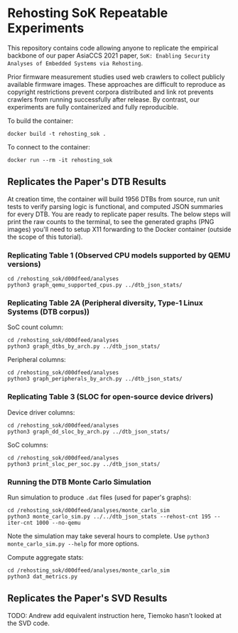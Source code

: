 # Rehosting SoK Repeatable Experiments

This repository contains code allowing anyone to replicate the empirical backbone of our paper AsiaCCS 2021 paper, `SoK: Enabling Security Analyses of Embedded Systems via Rehosting`.

Prior firmware measurement studies used web crawlers to collect publicly available firmware images.
These approaches are difficult to reproduce as copyright restrictions prevent corpora distributed and link rot prevents crawlers from running successfully after release.
By contrast, our experiments are fully containerized and fully reproducible.

To build the container:

```
docker build -t rehosting_sok .
```

To connect to the container:

```
docker run --rm -it rehosting_sok
```

## Replicates the Paper's DTB Results

At creation time, the container will build 1956 DTBs from source, run unit tests to verify parsing logic is functional, and computed JSON summaries for every DTB.
You are ready to replicate paper results.
The below steps will print the raw counts to the terminal, to see the generated graphs (PNG images) you'll need to setup X11 forwarding to the Docker container (outside the scope of this tutorial).

### Replicating Table 1 (Observed CPU models supported by QEMU versions)

```
cd /rehosting_sok/d00dfeed/analyses
python3 graph_qemu_supported_cpus.py ../dtb_json_stats/
```

### Replicating Table 2A (Peripheral diversity, Type-1 Linux Systems (DTB corpus))

SoC count column:

```
cd /rehosting_sok/d00dfeed/analyses
python3 graph_dtbs_by_arch.py ../dtb_json_stats/
```

Peripheral columns:

```
cd /rehosting_sok/d00dfeed/analyses
python3 graph_peripherals_by_arch.py ../dtb_json_stats/
```

### Replicating Table 3 (SLOC for open-source device drivers)

Device driver columns:

```
cd /rehosting_sok/d00dfeed/analyses
python3 graph_dd_sloc_by_arch.py ../dtb_json_stats/
```

SoC columns:

```
cd /rehosting_sok/d00dfeed/analyses
python3 print_sloc_per_soc.py ../dtb_json_stats/
```

### Running the DTB Monte Carlo Simulation

Run simulation to produce `.dat` files (used for paper's graphs):

```
cd /rehosting_sok/d00dfeed/analyses/monte_carlo_sim
python3 monte_carlo_sim.py ../../dtb_json_stats --rehost-cnt 195 --iter-cnt 1000 --no-qemu
```

Note the simulation may take several hours to complete.
Use `python3 monte_carlo_sim.py --help` for more options.

Compute aggregate stats:

```
cd /rehosting_sok/d00dfeed/analyses/monte_carlo_sim
python3 dat_metrics.py
```

## Replicates the Paper's SVD Results

TODO: Andrew add equivalent instruction here, Tiemoko hasn't looked at the SVD code.
